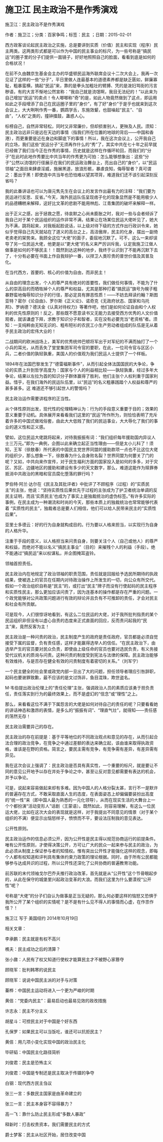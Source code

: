 # 施卫江  民主政治不是作秀演戏

施卫江：民主政治不是作秀演戏

作者：施卫江；分类：百家争鸣；标签：民主 ；日期：2015-02-01

西方政客谈论起民主政治之实施，总是要讲到实质（价值）民主和实现（程序）民主两类。这两类形式都是可以作为中国的民主事业的标尺，为一些号称是“搞民运”的圈子里的分子们提供一面镜子，好好地照照自己的脸面，看看到底是如何的合格状况！

在前不久由魏京生基金会主办的华盛顿民运海外联席会议十二次大会上，我再一次见证了这样的一些“分子”，平日里做人连最基本的道德素养都是缺乏匮如，鲜廉寡耻，粗暴蛮横，搞起“民运”来，靠的是拳头加粗壮的臂膊、凭的是泼妇骂街的污言秽语，有的大言不惭地公然宣称：“我自己就是流氓啊，我目无法纪的！”以此来为自己增加“民运”的卖点！令人唧唧称“奇”的是，如此人物竟然做到了这点，即运用如此之手段增添了自己在民运圈子里的“身价”，有了好“身价”于是乎也就来到这次会议上，大大咧咧作秀一番，鹦鹉学舌，东施效颦，也鼓噪起“民主”、“自由”，“人权”之类的，撞钟擂鼓，蛊惑人心。

标榜自己，自然非常轻松，同时又非常廉价，但却损害别人，更殃及人民。须知：民主政治远非只是远在天边的事情（指我们所在位置的地球的背后——中国和香港），而更重要是近在身边和脚底下的事情！所以，我在这次会议上，公开我自己的立场，我们这些“民运分子”无须再作什么的“秀”了，其实中共在七十年之前早就已经做了我们当今正在作秀的事情，历史就是这样在作循环轮回，而我们的“分子”在此时此地作秀要比中共当年的作秀更为可拍：怎么能够想象出：这些“分子”公然以流氓的行径展示在我们的民运政治舞台上，亮出自己的“身价”，以“民运领袖”之面目来肆虐淫威，施展黑道，放浪形骸，暴虐良知，侮辱智者？真可谓之：墨出于黑！即使连中共当年也恐怕难以望其项背，难道我们还不该引起深刻反省吗？

我的此番讲话也可以为唐元隽先生在会议上的发言作出最有力的注释：“我们要为民运进行反思、反省。”今天，海外民运队伍呈现痞子化的现象显然是不能用极少人的品德糟糕来解释，这好比文革的悲剧不能用林彪、江青集团的破坏来解释一样。

出于正义之感，出于拯救之愿，待哀默之心尚未膨胀之时，我对一些与会者倾诉了我自己对于某个民运组织的运作非常不满，结果让在场某位民运大佬听见了，她大为不满，跳将起来，对我板起脸说话，以上级对待下级的方式作出行政训令来，她似乎觉得自己先天就站在了道义的高台之上，高洁傲岸，民主的化身，摆出一副倚老卖老的架势来。我顾全这位“大佬”的面子，委屈地沉默了。可不，这么一来却误导了另一位民运大佬，他更是以“更大佬”的名义来严厉训斥我，认定我施卫江做人做事是如何的不够民主！！既然到达这种的地步，我终于认识到了不能再沉默下去了，十分有必要在书面上作自我辩护一番，以捍卫人类珍贵的普世价值及其普及化。

在当代西方，首要的、核心的价值为自由，而非民主！

从自由的理念出发，个人的尊严具有绝对的首要性，我们做任何事情，不能为了什么的崇高目的而牺牲掉个人的尊严和权益，尤其是那种打着“搞民运”旗号为幌子粗暴野蛮地侮辱知识分子的行径，那必定具有罪恶性质！——不妨去拜读约翰？斯图亚特？密尔《论自由》、罗尔斯《正义论》、诺奇克《无政府状态、国家和乌托邦》、罗纳德？德沃金《认真对待权力》等著作吧，他们是如何论证自由和个人权利的优先性原则的！反之，那些既不愿意读书又无能力去接受西方优秀的人文价值观者，就该谦虚下拜，求教于知识分子和智者，实在没有必要充当“老资格”者。须知：一支纯粹由无知无识的、粗布短衫的农民工小生产劳动者组成的队伍是无从着手民主政治的宏伟大业的！

二战期间的欧洲战场上，美军的优秀统帅巴顿将军出于对军纪的不满而抽打了一个小兵的耳光，从而丢失了堂堂集团军司令官的要职，在此，一位司令官与区区小兵，二者价值的孰轻孰重，美国人的价值观为我们民运人士提供了一个样板。

1894年在法国巴黎发生了“德雷福斯事件”，从而引起全体法国国民的大争论，争论的实质上升到哲学高度为：国家与个人的利益相比较——孰轻孰重，经过多年大争论，结果以左拉为首的知识分子群体赢得了胜利，他们主张个人权利重于国家利益。惜乎，在我们海外的民运队伍里，以“民运”的名义粗暴践踏个人权益和尊严的甚多甚多。这 难道还不够引起世人的警惕吗？

民主政治运作需要讲程序的正当性。

从个体性原则出发，现代性的伦理精神认为：行为的手段意义重要于目的；效果的意义重要于动机。具体展开来看看我们这里的“民运”所作所为，则恰恰表明了充斥着许多的中国式做戏俗套，由此大大低贱了我们的民运事业，大大辱化了我们的事业的道义性和正义感。

譬如，这位民运大佬跳将起来，对待我振振有词：“我们组织每年援助国内异议人士三万元。”即为一典例，企图以此来确立起正当性理由——但是太小儿科了！须知，王军（徐敖春）所代表的中国民主党世界同盟的援助款项一点也不比这位大佬的组织少，那么想象一下，徐敖春为什么会身败名裂？世界同盟为何要关了门的呢？又如，中共向来作宣传，对于民生福利方面的国家投入是如何的多多，对于灾区、苏区、边疆地区的援助和建设有多少的天文数字，那么，难道这能作为赎罪券抵消中共政治的黑暗和官员腐化堕落的罪行吗？

罗伯特·阿兰·达尔在《民主及其批评者》中批评了不顾程序（过程）的“实质民主”的主张，他说：“坚持实质性后果优先于过程的主张成为了护卫者统治单调的反民主证明，而且‘实质民主’也成为了事实上是独裁统治的虚伪标签。”有许多实际的事例，在民主成为一种潮流和时尚的今天，那些本质上的独裁统治也常常能够代表着 “实质性的民主”，独裁者总是要人们相信，他们可以给人民带来民主的“实质性后果”。

亚里士多德云：好的行为自身就构成目的。行为要以人格来担当，以实现行为自身的人格升华。

注重于手段的意义，以人格担当来问责自身，则要关注个人（自己或他人）的尊严和权益，而绝对不能以名义“搞民主事业”（目的）来摧残个人的利益（手段）。绝不能通过“搞民运”来以权谋私，并企图掩耳盗铃。

领袖首担责任。

民主政治内在地规定了政治领袖的职责范围，责任就是回报给予选民所期待的执政结果，使被选上的官员在任期内对待政治操作上所发生的一切，向公众有所交代。假如一个政治组织自称是“民主”的，或打出“民主”牌子而没有行使起码的民主程序和实质性民主，那么更加应该问责了，因为连基本的操作都是存在严重的问题。一个政党能够对公共政策问题进行有效的辩论并且负有不可推卸的责任，才会对民主和社会有所贡献。

可是现今，人们很惊讶地看到，有这么二位民运的大佬，对于我所批判指责的某个民运组织非但没有以虚心自责的态度来正式直面的回应，反而责问起我的“民主”来，竟然反客为主！

民主政治是一种问责的政治，民主制度产生的政府是责任政府，官员都是必须自觉接受下属的监督，负有责任感，这样才能赢得选举人的信任。“在民主政治下，由选举产生的官员要对民众负责，即使由上级任命的官员也要对选民负责，有义务接受代议机关的质询与问责。这种问责的制度受到宪法与法律的保障。民主政治能够有效维持，与是否存在健全有效的问责制度有着密切的关系。”（刘军宁）

一个民主健全的社会里或政党内部一旦出了大的问题，担任领导者理应引咎辞职，起码也要谢罪致歉，最不应该的是文过饰非，鱼目混珠，欺世盗名。

M·韦伯提出政治伦理上的“责任伦理”主张，强调政治人员的素质应该勇于担负责任，责任落实到行为的最终效果上，而不是虚幻的“信念”或“理性”之上。

那么，来看看这位不满于下属怨言的大佬是如何对待自己的责任的呢？只要看看她的讲话神态和激昂的表情，是多么的“振振有词”、“理直气壮”，就得知——责任感的荡然无存！

民主政治需要异己的存在。

民主政治的存在前提是：基于平等地位的不同政治观点和意见的存在，从而引起合法合理的政治竞争，在竞争之中通过差额的表达来确立起，该由谁来取得执政资格，谁该是在野的资格。简言之，要民主需有竞争，有竞争需有差异，有差异需有异见。

我在这次会议上强调了：民主政治是否具有真实性，一个重要的标尺，就是要让不同的意见公开地予以存在并处于争论之中，甚至让反对意见都需要有表达的机会，并予以争论。

可是，说起来容易做起来却有多难。因为中国人的人格分裂太甚，言行不一是默许的普遍存在方式，不敢采取直面人生的态度，在表面姿态上却偏偏要装扮出高度的“统一性”来（即中国人最为熟悉的一元化领导），从而在现实生活的大舞台上一个个都扮演“活动变形人”话剧（王蒙语）。既然如此，则容易理解，有这么一位民运大佬，比如在这次大会的表现就是这样，对于我提出不同意见的情景（对于某个组织的不满）便显示出恼怒样子，愤愤而不平，要设法压制我的意见表达。

公开性原则。

民主政治运作的信息必须公开，因为公开性是民主得以规范协商运行的前提条件。唯有公开性原则，才使得决策公开，方可让广大的民众一起来参与民主的政治，为此必须从制度上保证参与者的知情权。惟有突出公开性才能强化这样的观念，即每个人都有权知道和评判具有集体约束力政策的理论根据。同时，由于所有公民都能够参与达成共识的过程，所以公开性还深化了公共协商的普遍教育功能。

前苏联的末代领袖戈尔巴乔夫推行政治改革，首先就是从“公开性”这个节骨眼起步的，从此在保守的城堡里兴起政治变革的大浪。而我们这里为什么要漠视“公开性”呢？

号称是“大佬”的分子们自认为做事是正当无疑的，那么何必要这样的恼怒又恐惧于我所公开了某个组织的实情呢？是不是有什么见不得人的事情而心虚，在作祟作怪？！

施卫江 写于 美国纽约 2014年10月19日



相关文章：

李承鹏：民主就是有权不高兴

樵夫：民主成功之后的清算？

张小鼐：人民有了权又知道行使权才能算民主才不被野心家篡夺

顾晓军：批判韩寒的说民主

顾晓军：说说中国民主派的对手与对策

蓁桦：中国民主运动将进入一个更为严峻的时期

黄佶：“党委内民主”：最易启动也最易见效的政改措施

许志永：民主不分主义

胡星斗：可控民主对于中国是个好东西

孔保罗：如果民主可以当饭吃，谁还可以抗拒民主？

黄佶：用几项小变化实现中国的政治民主化

毕研韬：中国民主化路径简析

刘俊君：民主是恐怖主义

刘俊君：中国是专制还是民主取决于传媒的争夺

白钢：现代西方民主刍议

张三一言：多数民主国家是由革命建立的

张三一言：民主本身容不容得暴力？

高一飞：靠什么防止民主形成“多数人暴政”

释新时：打击权贵资本，我们需要民主的方式

爵士梦客：民主从社区开始，居住改变中国